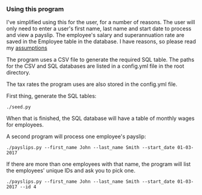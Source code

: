 ### Using this program

I've simplified using this for the user, for a number of reasons. The user will only need to enter a user's first name, last name and start date to process and view a payslip. The employee's salary and superannuation rate are saved in the Employee table in the database. I have reasons, so please read my [assumptions](assumptions.md)

The program uses a CSV file to generate the required SQL table. The paths for the CSV and SQL databases are listed in a config.yml file in the root directory.

The tax rates the program uses are also stored in the config.yml file.

First thing, generate the SQL tables:

	./seed.py

When that is finished, the SQL database will have a table of monthly wages for employees.

A second program will process one employee's payslip:

	./payslips.py --first_name John --last_name Smith --start_date 01-03-2017

If there are more than one employees with that name, the program will list the employees' unique IDs and ask you to pick one.

	./payslips.py --first_name John --last_name Smith --start_date 01-03-2017 --id 4
